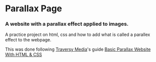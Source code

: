 # Parallax Page
### A website with a parallax effect applied to images.

A practice project on html, css and how to add what is called a parallex effect to the webpage.

This was done following [Traversy Media](https://www.youtube.com/@TraversyMedia)'s guide [Basic Parallax Website With HTML & CSS](https://www.youtube.com/watch?v=JttTcnidSdQ)
